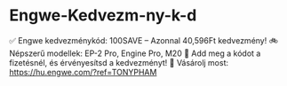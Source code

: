 # Engwe-Kedvezm-ny-k-d
✅ Engwe kedvezménykód: 100SAVE – Azonnal 40,596Ft kedvezmény! 🚲 Népszerű modellek: EP-2 Pro, Engine Pro, M20 💬 Add meg a kódot a fizetésnél, és érvényesítsd a kedvezményt! 🛒 Vásárolj most: https://hu.engwe.com/?ref=TONYPHAM 
